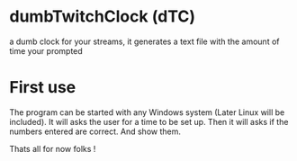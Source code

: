 # dumbTwitchClock (dTC)
a dumb clock for your streams, it generates a text file with the amount of time your prompted

# First use
The program can be started with any Windows system (Later Linux will be included).
It will asks the user for a time to be set up.
Then it will asks if the numbers entered are correct.
And show them.

Thats all for now folks !